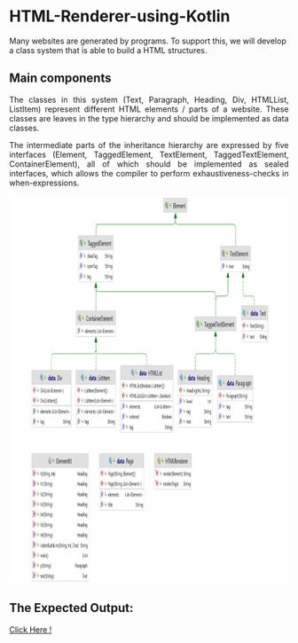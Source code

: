 # HTML-Renderer-using-Kotlin
Many websites are generated by programs. To support this, we will develop a class system that is able to build a HTML structures.

## Main components
<p align="justify">
The classes in this system (Text, Paragraph, Heading, Div, HTMLList, ListItem) represent different HTML elements / parts of a website. These classes are leaves in the type hierarchy and should be implemented as data classes.
<p align="justify">
The intermediate parts of the inheritance hierarchy are expressed by five interfaces (Element, TaggedElement, TextElement, TaggedTextElement, ContainerElement), all of which should be implemented as sealed interfaces, which allows the compiler to perform exhaustiveness-checks in when-expressions.


<p align="center">
<img width="1000" height="700" src="https://github.com/MSc-MGomaa/HTML-Renderer-using-Kotlin/blob/907e5303bfffc13def66b8efa104564faef615eb/KT1.png">

## The Expected Output:<br>
[Click Here !](https://github.com/MSc-MGomaa/HTML-Renderer-using-Kotlin/blob/907e5303bfffc13def66b8efa104564faef615eb/Ex1.txt)


